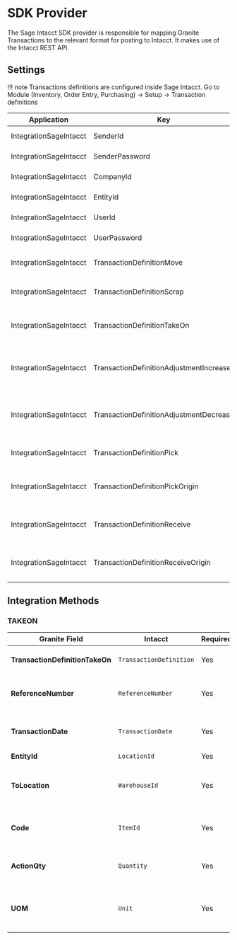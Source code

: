 # SDK Provider

The Sage Intacct SDK provider is responsible for mapping Granite Transactions to the relevant format for posting to Intacct. It makes use of the Intacct REST API.

## Settings

!!! note
    Transactions definitions are configured inside Sage Intacct.
    Go to Module (Inventory, Order Entry, Purchasing) -> Setup -> Transaction definitions

| Application              | Key                                  | Value                 | Description                                     |
|--------------------------|--------------------------------------|-----------------------|-------------------------------------------------|
| IntegrationSageIntacct    | SenderId                             |                       | Sage Intacct SenderId                           |
| IntegrationSageIntacct    | SenderPassword                       |                       | Sage Intacct SenderPassword                     |
| IntegrationSageIntacct    | CompanyId                            |                       | Sage Intacct CompanyId                          |
| IntegrationSageIntacct    | EntityId                             |                       | Sage Intacct EntityId                           |
| IntegrationSageIntacct    | UserId                               |                       | Sage Intacct UserId                             |
| IntegrationSageIntacct    | UserPassword                         |                       | Sage Intacct UserPassword                       |
| IntegrationSageIntacct    | TransactionDefinitionMove            | Warehouse Transfer    | Sage Intacct Transaction Definition Move        |
| IntegrationSageIntacct    | TransactionDefinitionScrap           | Inventory Scrap       | Sage Intacct Transaction Definition Scrap       |
| IntegrationSageIntacct    | TransactionDefinitionTakeOn          | Inventory Receipt     | Sage Intacct Transaction Definition TakeOn      |
| IntegrationSageIntacct    | TransactionDefinitionAdjustmentIncrease | Adjustment Increase  | Sage Intacct Transaction Definition Adjustment Increase |
| IntegrationSageIntacct    | TransactionDefinitionAdjustmentDecrease | Adjustment Decrease  | Sage Intacct Transaction Definition Adjustment Decrease |
| IntegrationSageIntacct    | TransactionDefinitionPick            | Sales Invoice-Inventory | Sage Intacct Transaction Definition Pick       |
| IntegrationSageIntacct    | TransactionDefinitionPickOrigin      | Sales Order-Inventory | Sage Intacct Transaction Definition PickOrigin  |
| IntegrationSageIntacct    | TransactionDefinitionReceive         | Purchase Invoice-Inventory | Sage Intacct Transaction Definition Receive  |
| IntegrationSageIntacct    | TransactionDefinitionReceiveOrigin   | PO Receiver-Inventory | Sage Intacct Transaction Definition ReceiveOrigin |


## Integration Methods

### TAKEON

| **Granite Field**                    | **Intacct**                     | **Required** | **Behavior**                                                                                                   |
|--------------------------------------|----------------------------------------|--------------|----------------------------------------------------------------------------------------------------------------|
| **TransactionDefinitionTakeOn**      | `TransactionDefinition`                | Yes          | TransactionDefinitionTakeOn **setting**. Default: Inventory Receipt |
| **ReferenceNumber**                  | `ReferenceNumber`                      | Yes          | This is set to "Granite" in this example. Used as a unique reference for the transaction.                      |
| **TransactionDate**                  | `TransactionDate`                      | Yes          | Automatically set to `DateTime.Now`, representing the date the transaction is created.                         |
| **EntityId**                         | `LocationId`                           | Yes          | `EntityId` **setting**.                       |
| **ToLocation**                       | `WarehouseId`                          | Yes          | The destination warehouse or location for the inventory, mapped from the transaction data (`transaction.ToLocation`). |
| **Code**                             | `ItemId`                               | Yes          | The identifier for the item being transacted, mapped from the transaction code (`transaction.Code`).                  |
| **ActionQty**                        | `Quantity`                             | Yes          | The quantity of the item being transacted, mapped from the transaction data (`transaction.ActionQty`).                |
| **UOM**                              | `Unit`                                 | Yes          | The unit of measure for the item (e.g., boxes, kg), mapped from the transaction data (`transaction.UOM`).             |
